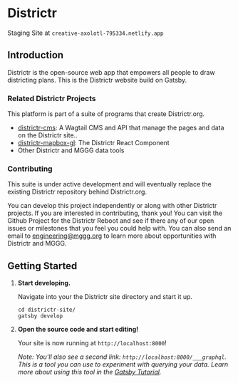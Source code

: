 # Districtr

Staging Site at `creative-axolotl-795334.netlify.app`

## Introduction

Districtr is the open-source web app that empowers all people to draw districting plans. This is the Districtr website build on Gatsby.

### Related Districtr Projects

This platform is part of a suite of programs that create Districtr.org.

- [districtr-cms](https://github.com/districtr/districtr-cms): A Wagtail CMS and API that manage the pages and data on the Districtr site..
- [districtr-mapbox-gl](https://github.com/districtr/districtr-mapbox-gl): The Districtr React Component
- Other Districtr and MGGG data tools

### Contributing

This suite is under active development and will eventually replace the existing Districtr repository behind Districtr.org.

You can develop this project independently or along with other Districtr projects. If you are interested in contributing, thank you! You can visit the Github Project for the Districtr Reboot and see if there any of our open issues or milestones that you feel you could help with. You can also send an email to engineering@mggg.org to learn more about opportunities with Districtr and MGGG.

## Getting Started

1.  **Start developing.**

    Navigate into your the Districtr site directory and start it up.

    ```shell
    cd districtr-site/
    gatsby develop
    ```

1.  **Open the source code and start editing!**

    Your site is now running at `http://localhost:8000`!

    _Note: You'll also see a second link: _`http://localhost:8000/___graphql`_. This is a tool you can use to experiment with querying your data. Learn more about using this tool in the [Gatsby Tutorial](https://www.gatsbyjs.com/docs/tutorial/part-4/#use-graphiql-to-explore-the-data-layer-and-write-graphql-queries)._
